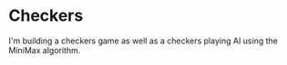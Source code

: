 # Checkers
I'm building a checkers game as well as a checkers playing AI using the MiniMax algorithm.
